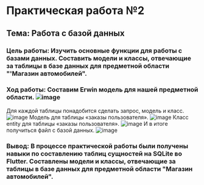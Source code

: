 # Практическая работа №2
## Тема: Работа с базой данных
### Цель работы: Изучить основные функции для работы с базами данных. Составить модели и классы, отвечающие за таблицы в базе данных для предметной области "'Магазин автомобилей".
### Ход работы: Составим Erwin модель для нашей предметной области. ![image](https://user-images.githubusercontent.com/92712732/200045719-62e0a60d-d0f1-48e0-af51-4530415b059e.png)
Для каждой таблицы понадобится сделать запрос, модель и класс. ![image](https://user-images.githubusercontent.com/92712732/200045795-56214641-1656-4d7d-b2a3-4c81f9d576ce.png)
Модель для таблицы «заказы пользователя». ![image](https://user-images.githubusercontent.com/92712732/200045837-3cf2d520-1c2f-4d19-995a-1fa6e1a7d4c0.png)
Класс entity для таблицы «заказы пользователя». ![image](https://user-images.githubusercontent.com/92712732/200045853-35376f3f-b938-4129-a151-8f89b284462c.png)
И в итоге получиться файл с базой данных. ![image](https://user-images.githubusercontent.com/92712732/200045882-66343c4c-fb24-4001-8a77-48fec6f2ff9b.png)
### Вывод: В процессе практической работы были получены навыки по составлению таблиц сущностей на SQLite во Flutter. Составлены модели и классы, отвечающие за таблицы в базе данных для предметной области "Магазин автомобилей".

